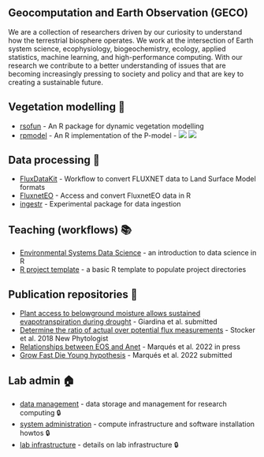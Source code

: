 ## Geocomputation and Earth Observation (GECO)

We are a collection of researchers driven by our curiosity to understand how the terrestrial biosphere operates. We work at the intersection of Earth system science, ecophysiology, biogeochemistry, ecology, applied statistics, machine learning, and high-performance computing. With our research we contribute to a better understanding of issues that are becoming increasingly pressing to society and policy and that are key to creating a sustainable future.

## Vegetation modelling :deciduous_tree:

- [rsofun](https://github.com/computationales/rsofun) - An R package for dynamic vegetation modelling
- [rpmodel](https://github.com/computationales/rpmodel) -  An R implementation of the P-model - ![](https://cranlogs.r-pkg.org/badges/grand-total/rpmodel) ![](https://www.r-pkg.org/badges/version/rpmodel)

## Data processing :floppy_disk:

- [FluxDataKit](https://github.com/computationales/FluxDataKit) - Workflow to convert FLUXNET data to Land Surface Model formats
- [FluxnetEO](https://github.com/computationales/FluxnetEO) - Access and convert FluxnetEO data in R
- [ingestr](https://github.com/computationales/ingestr) - Experimental package for data ingestion

## Teaching (workflows) :books:

- [Environmental Systems Data Science](https://computationales.github.io/esds_book/) - an introduction to data science in R
- [R project template](https://github.com/computationales/R_proj_template) - a basic R template to populate project directories

## Publication repositories :pencil:

- [Plant access to belowground moisture allows sustained evapotranspiration during drought](https://github.com/computationales/fET) - Giardina et al. submitted
- [Determine the ratio of actual over potential flux measurements](https://github.com/computationales/fvar) - Stocker et al. 2018 New Phytologist
- [Relationships between EOS and Anet](https://github.com/computationales/phenoEOS) - Marqués et al. 2022 in press
- [Grow Fast Die Young hypothesis](https://github.com/computationales/GFDY) - Marqués et al. 2022 submitted

## Lab admin :house:

- [data management](https://github.com/computationales/data_management) - data storage and management for research computing :lock:
- [system administration](https://github.com/computationales/system_administration) - compute infrastructure and software installation howtos :lock:
- [lab infrastructure](https://github.com/computationales/lab_infrastructure) - details on lab infrastructure :lock:
